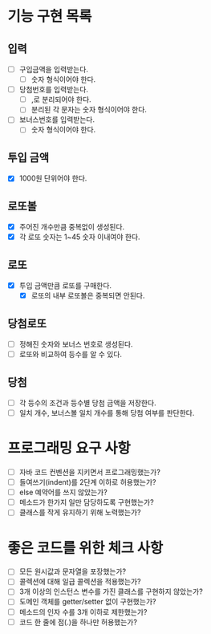 # 기능 구현 목록

## 입력
- [ ] 구입금액을 입력받는다.
  - [ ] 숫자 형식이어야 한다.
- [ ] 당첨번호를 입력받는다.
  - [ ] ,로 분리되어야 한다.
  - [ ] 분리된 각 문자는 숫자 형식이어야 한다.
- [ ] 보너스번호를 입력받는다.
  - [ ] 숫자 형식이어야 한다.

## 투입 금액
- [x] 1000원 단위어야 한다.

## 로또볼
- [x] 주어진 개수만큼 중복없이 생성된다.
- [x] 각 로또 숫자는 1~45 숫자 이내여야 한다.

## 로또
- [x] 투입 금액만큼 로또를 구매한다.
  - [x] 로또의 내부 로또볼은 중복되면 안된다.

## 당첨로또
- [ ] 정해진 숫자와 보너스 번호로 생성된다.
- [ ] 로또와 비교하여 등수를 알 수 있다.

## 당첨
- [ ] 각 등수의 조건과 등수별 당첨 금액을 저장한다.
- [ ] 일치 개수, 보너스볼 일치 개수를 통해 당첨 여부를 판단한다.

# 프로그래밍 요구 사항

- [ ] 자바 코드 컨벤션을 지키면서 프로그래밍했는가?
- [ ] 들여쓰기(indent)를 2단계 이하로 허용했는가?
- [ ] else 예약어를 쓰지 않았는가?
- [ ] 메소드가 한가지 일만 담당하도록 구현했는가?
- [ ] 클래스를 작게 유지하기 위해 노력했는가?

# 좋은 코드를 위한 체크 사항

- [ ] 모든 원시값과 문자열을 포장했는가?
- [ ] 콜렉션에 대해 일급 콜렉션을 적용했는가?
- [ ] 3개 이상의 인스턴스 변수를 가진 클래스를 구현하지 않았는가?
- [ ] 도메인 객체를 getter/setter 없이 구현했는가?
- [ ] 메소드의 인자 수를 3개 이하로 제한했는가?
- [ ] 코드 한 줄에 점(.)을 하나만 허용했는가?
